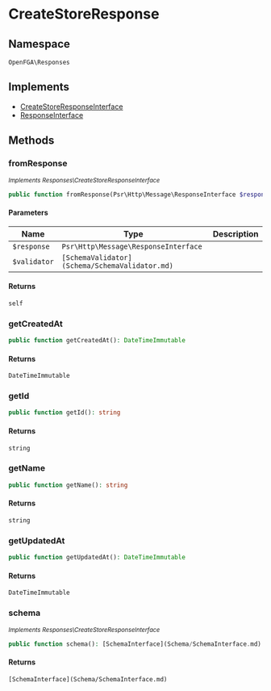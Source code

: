 # CreateStoreResponse


## Namespace
`OpenFGA\Responses`

## Implements
* [CreateStoreResponseInterface](Responses/CreateStoreResponseInterface.md)
* [ResponseInterface](Responses/ResponseInterface.md)



## Methods
### fromResponse

*<small>Implements Responses\CreateStoreResponseInterface</small>*  

```php
public function fromResponse(Psr\Http\Message\ResponseInterface $response, [SchemaValidator](Schema/SchemaValidator.md) $validator): self
```


#### Parameters
| Name | Type | Description |
|------|------|-------------|
| `$response` | `Psr\Http\Message\ResponseInterface` |  |
| `$validator` | `[SchemaValidator](Schema/SchemaValidator.md)` |  |

#### Returns
`self`

### getCreatedAt


```php
public function getCreatedAt(): DateTimeImmutable
```



#### Returns
`DateTimeImmutable`

### getId


```php
public function getId(): string
```



#### Returns
`string`

### getName


```php
public function getName(): string
```



#### Returns
`string`

### getUpdatedAt


```php
public function getUpdatedAt(): DateTimeImmutable
```



#### Returns
`DateTimeImmutable`

### schema

*<small>Implements Responses\CreateStoreResponseInterface</small>*  

```php
public function schema(): [SchemaInterface](Schema/SchemaInterface.md)
```



#### Returns
`[SchemaInterface](Schema/SchemaInterface.md)`

